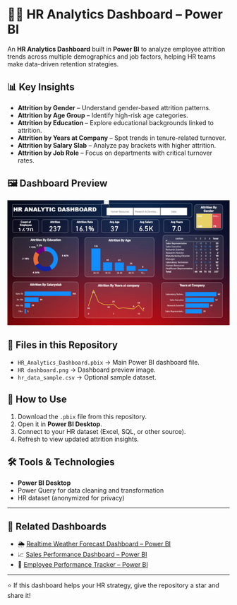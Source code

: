 # 🧑‍💼 HR Analytics Dashboard – Power BI

An **HR Analytics Dashboard** built in **Power BI** to analyze employee attrition trends across multiple demographics and job factors, helping HR teams make data-driven retention strategies.

## 📊 Key Insights
- **Attrition by Gender** – Understand gender-based attrition patterns.
- **Attrition by Age Group** – Identify high-risk age categories.
- **Attrition by Education** – Explore educational backgrounds linked to attrition.
- **Attrition by Years at Company** – Spot trends in tenure-related turnover.
- **Attrition by Salary Slab** – Analyze pay brackets with higher attrition.
- **Attrition by Job Role** – Focus on departments with critical turnover rates.

## 🖼 Dashboard Preview
<!-- Image with spaces encoded as %20 or wrapped with quotes -->
<img src="HR%20dashboard.png" alt="HR Analytics Dashboard" width="800" />

<!-- OR alternatively -->
<!-- ![HR Analytics Dashboard]( "HR dashboard.png") -->

## 📂 Files in this Repository
- `HR_Analytics_Dashboard.pbix` → Main Power BI dashboard file.
- `HR dashboard.png` → Dashboard preview image.
- `hr_data_sample.csv` → Optional sample dataset.

## 🚀 How to Use
1. Download the `.pbix` file from this repository.
2. Open it in **Power BI Desktop**.
3. Connect to your HR dataset (Excel, SQL, or other source).
4. Refresh to view updated attrition insights.

## 🛠 Tools & Technologies
- **Power BI Desktop**
- Power Query for data cleaning and transformation
- HR dataset (anonymized for privacy)

---

## 🔗 Related Dashboards
- 🌦 [Realtime Weather Forecast Dashboard – Power BI](#)
- 📈 [Sales Performance Dashboard – Power BI](#)
- 🏢 [Employee Performance Tracker – Power BI](#)

---

⭐ If this dashboard helps your HR strategy, give the repository a star and share it!
